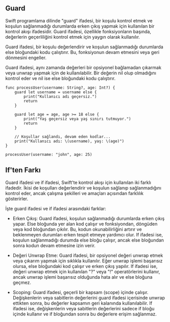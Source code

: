 ## Guard

Swift programlama dilinde "guard" ifadesi, bir koşulu kontrol etmek ve koşulun sağlanmadığı durumlarda erken çıkış yapmak için kullanılan bir kontrol akışı ifadesidir. Guard ifadesi, özellikle fonksiyonların başında, değerlerin geçerliliğini kontrol etmek için yaygın olarak kullanılır.

Guard ifadesi, bir koşulu değerlendirir ve koşulun sağlanmadığı durumlarda else bloğundaki kodu çalıştırır. Bu, fonksiyonun devam etmesini veya geri dönmesini engeller.

Guard ifadesi, aynı zamanda değerleri bir opsiyonel bağlamadan çıkarmak veya unwrap yapmak için de kullanılabilir. Bir değerin nil olup olmadığını kontrol eder ve nil ise else bloğundaki kodu çalıştırır.

```
func processUser(username: String?, age: Int?) {
    guard let username = username else {
        print("Kullanıcı adı geçersiz.")
        return
    }

    guard let age = age, age >= 18 else {
        print("Yaş geçersiz veya yaş sınırı tutmuyor.")
        return
    }

    // Koşullar sağlandı, devam eden kodlar...
    print("Kullanıcı adı: \(username), yaş: \(age)")
}

processUser(username: "john", age: 25)
```

## If'ten Farkı

Guard ifadesi ve if ifadesi, Swift'te kontrol akışı için kullanılan iki farklı ifadedir. İkisi de koşulları değerlendirir ve koşulun sağlanıp sağlanmadığını kontrol eder, ancak çalışma şekilleri ve amaçları açısından farklılık gösterirler.

İşte guard ifadesi ve if ifadesi arasındaki farklar:

- Erken Çıkış: Guard ifadesi, koşulun sağlanmadığı durumlarda erken çıkış yapar. Else bloğunda yer alan kod çalışır ve fonksiyondan, döngüden veya kod bloğundan çıkılır. Bu, kodun okunabilirliğini artırır ve beklenmeyen durumları erken tespit etmeye yardımcı olur. If ifadesi ise, koşulun sağlanmadığı durumda else bloğu çalışır, ancak else bloğundan sonra kodun devam etmesine izin verir.

- Değeri Unwrap Etme: Guard ifadesi, bir opsiyonel değeri unwrap etmek veya çıkarım yapmak için sıklıkla kullanılır. Eğer unwrap işlemi başarısız olursa, else bloğundaki kod çalışır ve erken çıkış yapılır. If ifadesi ise, değeri unwrap etmek için kullanılan "?" veya "!" operatörlerini kullanır, ancak unwrap işlemi başarısız olduğunda hata alır ve else bloğuna geçmez.

- Scoping: Guard ifadesi, geçerli bir kapsam (scope) içinde çalışır. Değişkenlerin veya sabitlerin değerlerini guard ifadesi içerisinde unwrap ettikten sonra, bu değerler kapsamın geri kalanında kullanılabilir. If ifadesi ise, değişkenlerin veya sabitlerin değerlerini sadece if bloğu içinde kullanır ve if bloğundan sonra bu değerlere erişim sağlanmaz.